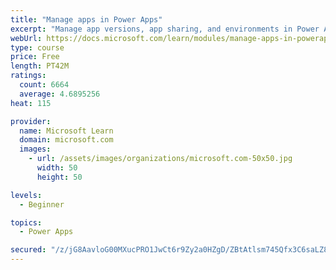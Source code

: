 ```yaml
---
title: "Manage apps in Power Apps"
excerpt: "Manage app versions, app sharing, and environments in Power Apps."
webUrl: https://docs.microsoft.com/learn/modules/manage-apps-in-powerapps/
type: course
price: Free
length: PT42M
ratings:
  count: 6664
  average: 4.6895256
heat: 115

provider:
  name: Microsoft Learn
  domain: microsoft.com
  images:
    - url: /assets/images/organizations/microsoft.com-50x50.jpg
      width: 50
      height: 50

levels:
  - Beginner

topics:
  - Power Apps

secured: "/z/jG8AavloG00MXucPRO1JwCt6r9Zy2a0HZgD/ZBtAtlsm745Qfx3C6saLZ8378+8aDbMI3SJWTAwl1CBpTEp/eM1IcpcuFqbKD1rV37tkjni576dyVb6Ve5h7yHD0x2nMSqphhvXzK9mx0zt7gmf1XLThJjmb4hJ7n62433z3c6EueuHwToRXgkfTyISLg58PNNGWXxrwtYrV50Fbv/FRW4m+UOlpeIrlhUYSK+4KUNW8kKQNfZuH0vS3Ne/3nqfmVbqKSVpti5cra0MLZtB9ZJ9SLr1QxYnvTnnGUa72XTKTfl/82aV5Cee59jX5d4TXsaU9OepPsRmF0g2nEMLmXfx+v9ApMHnJK5gSM5SY4pSY6q6/0+qoun5uLKb+1qVyddLy+MYZcReQqvo+OuS/Lmrlu6IjZfZMiQLDOmPs=;uHWRofPt0JAu0JHJp+5A+A=="
---
```


